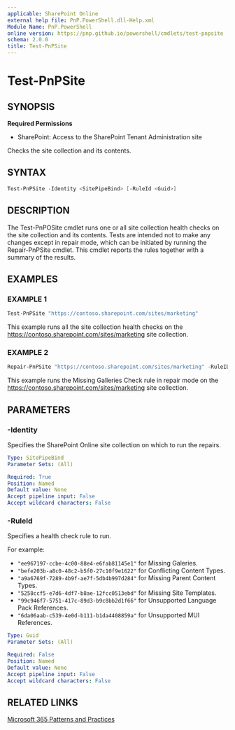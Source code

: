 ```yaml
---
applicable: SharePoint Online
external help file: PnP.PowerShell.dll-Help.xml
Module Name: PnP.PowerShell
online version: https://pnp.github.io/powershell/cmdlets/test-pnpsite
schema: 2.0.0
title: Test-PnPSite
---
```


# Test-PnPSite

## SYNOPSIS

**Required Permissions**

* SharePoint: Access to the SharePoint Tenant Administration site

Checks the site collection and its contents.

## SYNTAX

```powershell
Test-PnPSite -Identity <SitePipeBind> [-RuleId <Guid>]
```

## DESCRIPTION
The Test-PnPOSite cmdlet runs one or all site collection health checks on the site collection and its contents. Tests are intended not to make any changes except in repair mode, which can be initiated by running the Repair-PnPSite cmdlet. This cmdlet reports the rules together with a summary of the results.


## EXAMPLES

### EXAMPLE 1
```powershell
Test-PnPSite "https://contoso.sharepoint.com/sites/marketing"
```

This example runs all the site collection health checks on the https://contoso.sharepoint.com/sites/marketing site collection.

### EXAMPLE 2
```powershell
Repair-PnPSite "https://contoso.sharepoint.com/sites/marketing" -RuleID "ee967197-ccbe-4c00-88e4-e6fab81145e1"
```

This example runs the Missing Galleries Check rule in repair mode on the https://contoso.sharepoint.com/sites/marketing site collection.

## PARAMETERS

### -Identity
Specifies the SharePoint Online site collection on which to run the repairs.

```yaml
Type: SitePipeBind
Parameter Sets: (All)

Required: True
Position: Named
Default value: None
Accept pipeline input: False
Accept wildcard characters: False
```

### -RuleId
Specifies a health check rule to run.

For example:

* `"ee967197-ccbe-4c00-88e4-e6fab81145e1"` for Missing Galeries.
* `"befe203b-a8c0-48c2-b5f0-27c10f9e1622"` for Conflicting Content Types.
* `"a9a6769f-7289-4b9f-ae7f-5db4b997d284"` for Missing Parent Content Types.
* `"5258ccf5-e7d6-4df7-b8ae-12fcc0513ebd"` for Missing Site Templates.
* `"99c946f7-5751-417c-89d3-b9c8bb2d1f66"` for Unsupported Language Pack References.
* `"6da06aab-c539-4e0d-b111-b1da4408859a"` for Unsupported MUI References.

```yaml
Type: Guid
Parameter Sets: (All)

Required: False
Position: Named
Default value: None
Accept pipeline input: False
Accept wildcard characters: False
```


## RELATED LINKS

[Microsoft 365 Patterns and Practices](https://aka.ms/m365pnp)